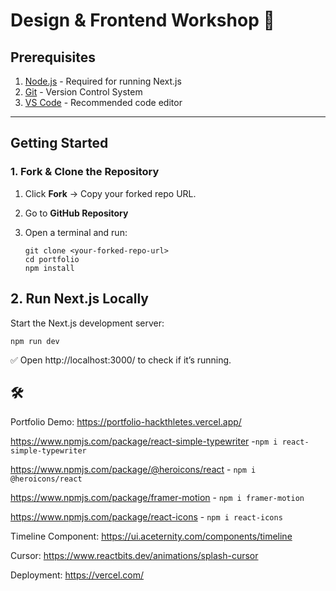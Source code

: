 # Design & Frontend Workshop 🚀

## Prerequisites  

1. [Node.js](https://nodejs.org/en/download)    - Required for running Next.js  
2. [Git](https://git-scm.com/downloads)  - Version Control System
3. [VS Code](https://code.visualstudio.com/)  - Recommended code editor  

---

## Getting Started  

### **1. Fork & Clone the Repository**  

1. Click **Fork** → Copy your forked repo URL.  
2. Go to **GitHub Repository**
3. Open a terminal and run:  

   ```
   git clone <your-forked-repo-url>
   cd portfolio
   npm install
   ```
  
   
## **2. Run Next.js Locally**
Start the Next.js development server:

  ```
  npm run dev
  ```

✅ Open http://localhost:3000/ to check if it’s running.

## 🛠️ 
Portfolio Demo:
https://portfolio-hackthletes.vercel.app/

https://www.npmjs.com/package/react-simple-typewriter -```npm i react-simple-typewriter```

https://www.npmjs.com/package/@heroicons/react - ```npm i @heroicons/react```

https://www.npmjs.com/package/framer-motion - ```npm i framer-motion```

https://www.npmjs.com/package/react-icons - ```npm i react-icons```

Timeline Component:
https://ui.aceternity.com/components/timeline

Cursor:
https://www.reactbits.dev/animations/splash-cursor

Deployment: 
https://vercel.com/
